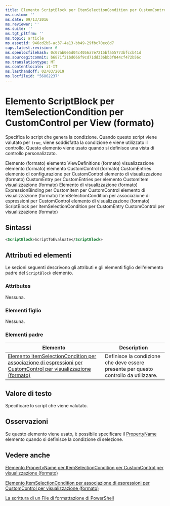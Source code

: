 ```yaml
---
title: Elemento ScriptBlock per ItemSelectionCondition per CustomControl per visualizzazione (formato) | Microsoft Docs
ms.custom: ''
ms.date: 09/13/2016
ms.reviewer: ''
ms.suite: ''
ms.tgt_pltfrm: ''
ms.topic: article
ms.assetid: 946cd2b5-ac37-4a13-bb49-29fbc70ec8d7
caps.latest.revision: 6
ms.openlocfilehash: 0c07ab0e5d04c4056a7e7215bfa55773bfccb41d
ms.sourcegitcommit: b6871f21bd666f9cd71dd336bb3f844cf472b56c
ms.translationtype: MT
ms.contentlocale: it-IT
ms.lasthandoff: 02/03/2019
ms.locfileid: "56862237"
---
```

# <a name="scriptblock-element-for-itemselectioncondition-for-customcontrol-for-view-format"></a>Elemento ScriptBlock per ItemSelectionCondition per CustomControl per View (formato)

Specifica lo script che genera la condizione. Quando questo script viene valutato per `true`, viene soddisfatta la condizione e viene utilizzato il controllo. Questo elemento viene usato quando si definisce una vista di controllo personalizzato.

Elemento (formato) elemento ViewDefinitions (formato) visualizzazione elemento (formato) elemento CustomControl (formato) CustomEntries elemento di configurazione per CustomControl elemento di visualizzazione (formato) CustomEntry per CustomEntries per elemento CustomItem visualizzazione (formato) Elemento di visualizzazione (formato) ExpressionBinding per CustomItem per CustomControl elemento di visualizzazione (formato) ItemSelectionCondition per associazione di espressioni per CustomControl elemento di visualizzazione (formato) ScriptBlock per ItemSelectionCondition per CustomEntry CustomControl per visualizzazione (formato)

## <a name="syntax"></a>Sintassi

```xml
<ScriptBlock>ScriptToEvaluate</ScriptBlock>
```

## <a name="attributes-and-elements"></a>Attributi ed elementi

Le sezioni seguenti descrivono gli attributi e gli elementi figlio dell'elemento padre del `ScriptBlock` elemento.

### <a name="attributes"></a>Attributes

Nessuna.

### <a name="child-elements"></a>Elementi figlio

Nessuna.

### <a name="parent-elements"></a>Elementi padre

|Elemento|Description|
|-------------|-----------------|
|[Elemento ItemSelectionCondition per associazione di espressioni per CustomControl per visualizzazione (formato)](./itemselectioncondition-element-for-expressionbinding-for-customcontrol-format.md)|Definisce la condizione che deve essere presente per questo controllo da utilizzare.|

## <a name="text-value"></a>Valore di testo

Specificare lo script che viene valutato.

## <a name="remarks"></a>Osservazioni

Se questo elemento viene usato, è possibile specificare il [PropertyName](./propertyname-element-for-itemselectioncondition-for-customcontrol-for-view-format.md) elemento quando si definisce la condizione di selezione.

## <a name="see-also"></a>Vedere anche

[Elemento PropertyName per ItemSelectionCondition per CustomControl per visualizzazione (formato)](./propertyname-element-for-itemselectioncondition-for-customcontrol-for-view-format.md)

[Elemento ItemSelectionCondition per associazione di espressioni per CustomControl per visualizzazione (formato)](./itemselectioncondition-element-for-expressionbinding-for-customcontrol-format.md)

[La scrittura di un File di formattazione di PowerShell](./writing-a-powershell-formatting-file.md)
